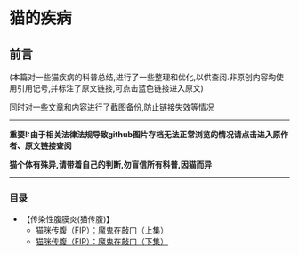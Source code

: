 # 猫的疾病
## 前言
(本篇对一些猫疾病的科普总结,进行了一些整理和优化,以供查阅.非原创内容均使用引用记号,并标注了原文链接,可点击蓝色链接进入原文)

同时对一些文章和内容进行了截图备份,防止链接失效等情况

*************
**重要!:由于相关法律法规导致github图片存档无法正常浏览的情况请点击进入原作者、原文链接查阅**

__猫个体有殊异,请带着自己的判断,勿盲信所有科普,因猫而异__
*************

### 目录
- 【传染性腹膜炎(猫传腹)】
	* [猫咪传腹（FIP）：魔鬼在敲门（上集）](https://github.com/GinirohikoCha/CatProblems/blob/master/%E7%8C%AB%E7%9A%84%E7%96%BE%E7%97%85/%E7%8C%AB%E5%92%AA%E4%BC%A0%E8%85%B9%EF%BC%88FIP%EF%BC%89%EF%BC%9A%E9%AD%94%E9%AC%BC%E5%9C%A8%E6%95%B2%E9%97%A8%EF%BC%88%E4%B8%8A%E9%9B%86%EF%BC%89.md)
	* [猫咪传腹（FIP）：魔鬼在敲门（下集）](https://github.com/GinirohikoCha/CatProblems/blob/master/%E7%8C%AB%E7%9A%84%E7%96%BE%E7%97%85/%E7%8C%AB%E5%92%AA%E4%BC%A0%E8%85%B9%EF%BC%88FIP%EF%BC%89%EF%BC%9A%E9%AD%94%E9%AC%BC%E5%9C%A8%E6%95%B2%E9%97%A8%EF%BC%88%E4%B8%8B%E9%9B%86%EF%BC%89.md)